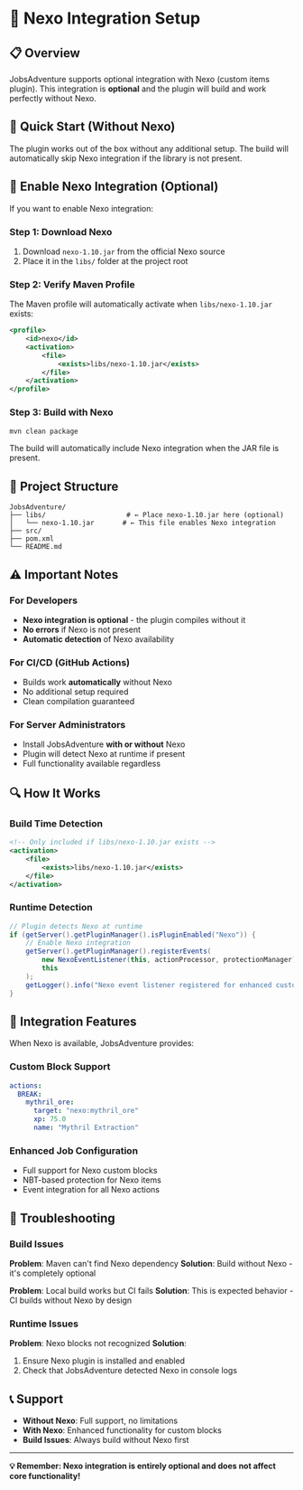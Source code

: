 # 🔧 Nexo Integration Setup

## 📋 Overview

JobsAdventure supports optional integration with Nexo (custom items plugin). This integration is **optional** and the plugin will build and work perfectly without Nexo.

## 🚀 Quick Start (Without Nexo)

The plugin works out of the box without any additional setup. The build will automatically skip Nexo integration if the library is not present.

## 🔌 Enable Nexo Integration (Optional)

If you want to enable Nexo integration:

### Step 1: Download Nexo
1. Download `nexo-1.10.jar` from the official Nexo source
2. Place it in the `libs/` folder at the project root

### Step 2: Verify Maven Profile
The Maven profile will automatically activate when `libs/nexo-1.10.jar` exists:

```xml
<profile>
    <id>nexo</id>
    <activation>
        <file>
            <exists>libs/nexo-1.10.jar</exists>
        </file>
    </activation>
</profile>
```

### Step 3: Build with Nexo
```bash
mvn clean package
```

The build will automatically include Nexo integration when the JAR file is present.

## 📁 Project Structure

```
JobsAdventure/
├── libs/                    # ← Place nexo-1.10.jar here (optional)
│   └── nexo-1.10.jar       # ← This file enables Nexo integration
├── src/
├── pom.xml
└── README.md
```

## ⚠️ Important Notes

### For Developers
- **Nexo integration is optional** - the plugin compiles without it
- **No errors** if Nexo is not present
- **Automatic detection** of Nexo availability

### For CI/CD (GitHub Actions)
- Builds work **automatically** without Nexo
- No additional setup required
- Clean compilation guaranteed

### For Server Administrators
- Install JobsAdventure **with or without** Nexo
- Plugin will detect Nexo at runtime if present
- Full functionality available regardless

## 🔍 How It Works

### Build Time Detection
```xml
<!-- Only included if libs/nexo-1.10.jar exists -->
<activation>
    <file>
        <exists>libs/nexo-1.10.jar</exists>
    </file>
</activation>
```

### Runtime Detection
```java
// Plugin detects Nexo at runtime
if (getServer().getPluginManager().isPluginEnabled("Nexo")) {
    // Enable Nexo integration
    getServer().getPluginManager().registerEvents(
        new NexoEventListener(this, actionProcessor, protectionManager), 
        this
    );
    getLogger().info("Nexo event listener registered for enhanced custom block support");
}
```

## 🎯 Integration Features

When Nexo is available, JobsAdventure provides:

### Custom Block Support
```yaml
actions:
  BREAK:
    mythril_ore:
      target: "nexo:mythril_ore"
      xp: 75.0
      name: "Mythril Extraction"
```

### Enhanced Job Configuration
- Full support for Nexo custom blocks
- NBT-based protection for Nexo items
- Event integration for all Nexo actions

## 🔧 Troubleshooting

### Build Issues
**Problem**: Maven can't find Nexo dependency
**Solution**: Build without Nexo - it's completely optional

**Problem**: Local build works but CI fails
**Solution**: This is expected behavior - CI builds without Nexo by design

### Runtime Issues
**Problem**: Nexo blocks not recognized
**Solution**: 
1. Ensure Nexo plugin is installed and enabled
2. Check that JobsAdventure detected Nexo in console logs

## 📞 Support

- **Without Nexo**: Full support, no limitations
- **With Nexo**: Enhanced functionality for custom blocks
- **Build Issues**: Always build without Nexo first

---

**💡 Remember: Nexo integration is entirely optional and does not affect core functionality!**
